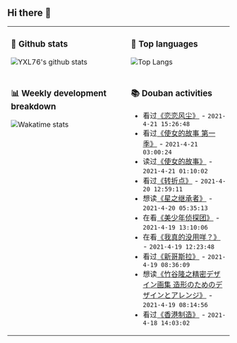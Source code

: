 ## Hi there 👋

<table>
<tr>
<td valign="top" width="54%">

### 🔭 Github stats

![YXL76's github stats](https://github-readme-stats.yxl76.vercel.app/api?username=YXL76&count_private=true&show_icons=true&include_all_commits=true&theme=tokyonight&line_height=28)

</td>

<td valign="top" width="46%">

### 🌱 Top languages

![Top Langs](https://github-readme-stats.yxl76.vercel.app/api/top-langs/?username=YXL76&layout=compact&theme=tokyonight&langs_count=10&hide=HTML,CSS,SCSS)

</td>
</tr>
<tr>
<td valign="top" width="54%">

### 📊 Weekly development breakdown

![Wakatime stats](https://github-readme-stats.yxl76.vercel.app/api/wakatime?username=YXL76&layout=compact&theme=tokyonight)


</td>
<td valign="top" width="46%">

### 📚 Douban activities

- 看过[《恋恋风尘》](http://movie.douban.com/subject/1292330/) - `2021-4-21 15:26:48`
- 看过[《使女的故事 第一季》](http://movie.douban.com/subject/26784967/) - `2021-4-21 03:00:24`
- 读过[《使女的故事》](https://book.douban.com/subject/35114057/) - `2021-4-21 01:10:02`
- 看过[《转折点》](http://movie.douban.com/subject/34938625/) - `2021-4-20 12:59:11`
- 想读[《星之继承者》](https://book.douban.com/subject/35271451/) - `2021-4-20 05:35:13`
- 在看[《美少年侦探团》](http://movie.douban.com/subject/35252778/) - `2021-4-19 13:10:06`
- 在看[《我真的没用咩？》](http://movie.douban.com/subject/34925301/) - `2021-4-19 12:23:48`
- 看过[《新哥斯拉》](http://movie.douban.com/subject/26279124/) - `2021-4-19 08:36:09`
- 想读[《竹谷隆之精密デザイン画集  造形のためのデザインとアレンジ》](https://book.douban.com/subject/25825252/) - `2021-4-19 08:14:56`
- 看过[《香港制造》](http://movie.douban.com/subject/1292396/) - `2021-4-18 14:03:02`

</td>
</tr>
</table>

<!--
**YXL76/YXL76** is a ✨ _special_ ✨ repository because its `README.md` (this file) appears on your GitHub profile.

Here are some ideas to get you started:

- 🔭 I’m currently working on ...
- 🌱 I’m currently learning ...
- 👯 I’m looking to collaborate on ...
- 🤔 I’m looking for help with ...
- 💬 Ask me about ...
- 📫 How to reach me: ...
- 😄 Pronouns: ...
- ⚡ Fun fact: ...
-->
